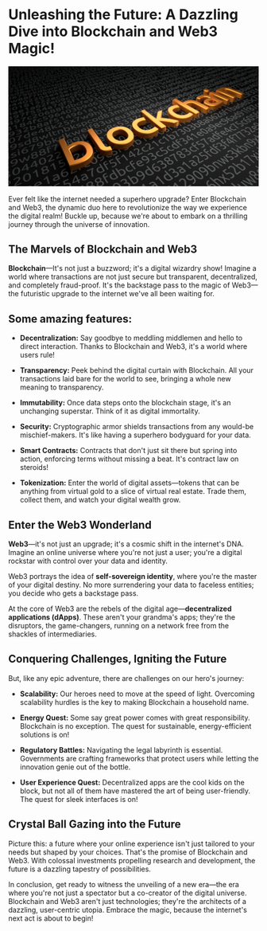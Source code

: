 # Unleashing the Future: A Dazzling Dive into Blockchain and Web3 Magic!

![Blockchain](./blockchain.jpg)

Ever felt like the internet needed a superhero upgrade? Enter Blockchain and Web3, the dynamic duo here to revolutionize the way we experience the digital realm! Buckle up, because we're about to embark on a thrilling journey through the universe of innovation.

## The Marvels of Blockchain and Web3

**Blockchain**—It's not just a buzzword; it's a digital wizardry show! Imagine a world where transactions are not just secure but transparent, decentralized, and completely fraud-proof. It's the backstage pass to the magic of Web3—the futuristic upgrade to the internet we've all been waiting for.

## Some amazing features:

- **Decentralization:** Say goodbye to meddling middlemen and hello to direct interaction. Thanks to Blockchain and Web3, it's a world where users rule!

- **Transparency:** Peek behind the digital curtain with Blockchain. All your transactions laid bare for the world to see, bringing a whole new meaning to transparency.

- **Immutability:** Once data steps onto the blockchain stage, it's an unchanging superstar. Think of it as digital immortality.

- **Security:** Cryptographic armor shields transactions from any would-be mischief-makers. It's like having a superhero bodyguard for your data.

- **Smart Contracts:** Contracts that don't just sit there but spring into action, enforcing terms without missing a beat. It's contract law on steroids!

- **Tokenization:** Enter the world of digital assets—tokens that can be anything from virtual gold to a slice of virtual real estate. Trade them, collect them, and watch your digital wealth grow.

## Enter the Web3 Wonderland

**Web3**—it's not just an upgrade; it's a cosmic shift in the internet's DNA. Imagine an online universe where you're not just a user; you're a digital rockstar with control over your data and identity.

Web3 portrays the idea of **self-sovereign identity**, where you're the master of your digital destiny. No more surrendering your data to faceless entities; you decide who gets a backstage pass.

At the core of Web3 are the rebels of the digital age—**decentralized applications (dApps)**. These aren't your grandma's apps; they're the disruptors, the game-changers, running on a network free from the shackles of intermediaries.

## Conquering Challenges, Igniting the Future

But, like any epic adventure, there are challenges on our hero's journey:

- **Scalability:** Our heroes need to move at the speed of light. Overcoming scalability hurdles is the key to making Blockchain a household name.

- **Energy Quest:** Some say great power comes with great responsibility. Blockchain is no exception. The quest for sustainable, energy-efficient solutions is on!

- **Regulatory Battles:** Navigating the legal labyrinth is essential. Governments are crafting frameworks that protect users while letting the innovation genie out of the bottle.

- **User Experience Quest:** Decentralized apps are the cool kids on the block, but not all of them have mastered the art of being user-friendly. The quest for sleek interfaces is on!

## Crystal Ball Gazing into the Future

Picture this: a future where your online experience isn't just tailored to your needs but shaped by your choices. That's the promise of Blockchain and Web3. With colossal investments propelling research and development, the future is a dazzling tapestry of possibilities.

In conclusion, get ready to witness the unveiling of a new era—the era where you're not just a spectator but a co-creator of the digital universe. Blockchain and Web3 aren't just technologies; they're the architects of a dazzling, user-centric utopia. Embrace the magic, because the internet's next act is about to begin!
